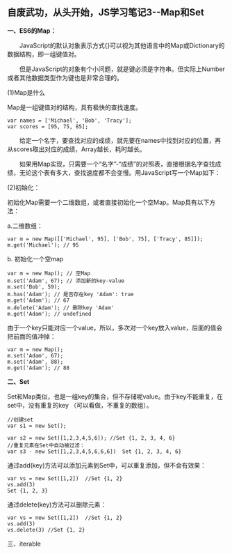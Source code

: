 自废武功，从头开始，JS学习笔记3--Map和Set
--

**一、ES6的Map：**

　　JavaScript的默认对象表示方式{}可以视为其他语言中的Map或Dictionary的数据结构，即一组键值对。

　　但是JavaScript的对象有个小问题，就是键必须是字符串。但实际上Number或者其他数据类型作为键也是非常合理的。

(1)Map是什么

Map是一组键值对的结构，具有极快的查找速度。

	var names = ['Michael', 'Bob', 'Tracy'];
	var scores = [95, 75, 85];

　　给定一个名字，要查找对应的成绩，就先要在names中找到对应的位置，再从scores取出对应的成绩，Array越长，耗时越长。

　　如果用Map实现，只需要一个“名字”-“成绩”的对照表，直接根据名字查找成绩，无论这个表有多大，查找速度都不会变慢。用JavaScript写一个Map如下：


(2)初始化：

初始化Map需要一个二维数组，或者直接初始化一个空Map。Map具有以下方法：

a.二维数组：

	var m = new Map([['Michael', 95], ['Bob', 75], ['Tracy', 85]]);
	m.get('Michael'); // 95

b.	初始化一个空map

	var m = new Map(); // 空Map
	m.set('Adam', 67); // 添加新的key-value
	m.set('Bob', 59);
	m.has('Adam'); // 是否存在key 'Adam': true
	m.get('Adam'); // 67
	m.delete('Adam'); // 删除key 'Adam'
	m.get('Adam'); // undefined


由于一个key只能对应一个value，所以，多次对一个key放入value，后面的值会把前面的值冲掉：

	
	var m = new Map();
	m.set('Adam', 67);
	m.set('Adam', 88);
	m.get('Adam'); // 88


**二、Set**


Set和Map类似，也是一组key的集合，但不存储呢value。由于key不能重复，在set中，没有重复的key （可以看做，不重复的数组）。
	
	//创建set
	var s1 = new Set();
	
	var s2 = new Set([1,2,3,4,5,6]); //Set {1, 2, 3, 4, 6}
	//重复元素在Set中自动被过滤：
	var s3 - new Set([1,2,3,4,5,6,6,6])  Set {1, 2, 3, 4, 6}


通过add(key)方法可以添加元素到Set中，可以重复添加，但不会有效果：

	var vs = new Set([1,2])  //Set {1, 2}
	vs.add(3)
	Set {1, 2, 3}


通过delete(key)方法可以删除元素：

	var vs = new Set([1,2])  //Set {1, 2}
	vs.add(3)
	vs.delete(3) //Set {1, 2}


三、iterable

	



